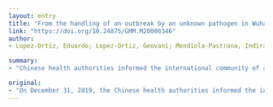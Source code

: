 ```yaml
---
layout: entry
title: "From the handling of an outbreak by an unknown pathogen in Wuhan to the preparedness and response in the face of the emergence of Covid-19 in Mexico"
link: "https://doi.org/10.24875/GMM.M20000346"
author:
- Lopez-Ortiz, Eduardo; Lopez-Ortiz, Geovani; Mendiola-Pastrana, Indira R.; Mazon-Ramirez, Juan J.; Diaz-Quinonez, Jose A.

summary:
- "Chinese health authorities informed the international community of a pneumonia epidemic of unknown etiology in Wuhan, Hubei Province. The first cases were reported early in that month and were linked to a history of having visited a market where food and live animals are sold. On January 7, 2020, isolation and identification of the culprit pathogen was achieved using next-generation sequencing, while the number of affected subjects continued to rise."

original:
- "On December 31, 2019, the Chinese health authorities informed the international community, through the mechanisms established by the World Health Organization (WHO), of a pneumonia epidemic of unknown etiology in Wuhan, Hubei Province. The first cases were reported early in that month and were linked to a history of having visited a market where food and live animals are sold. On January 7, 2020, isolation and identification of the culprit pathogen was achieved using next-generation sequencing, while the number of affected subjects continued to rise. The publication of full-genomes of the newly identified coronavirus (initially called 2019-nCoV, now called SARS-CoV2) in public and private databases, of standardized diagnostic protocols and of the clinical-epidemiological information generated will allow addressing the Public Health Emergency of International Concern (PHEIC), declared on January 30 by the WHO. With this document, we intend to contribute to the characterization of the pneumonia epidemic, now designated coronavirus disease (Covid-19) review the strengths Mexico has in the global health concert and invite health professionals to join the preparedness and response activities in the face of this emergency."
---
```



